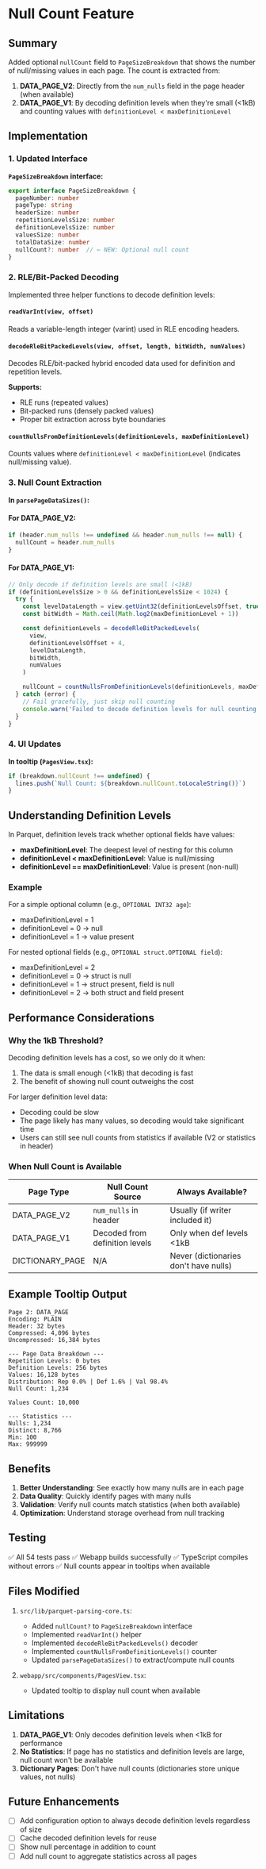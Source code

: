 # Null Count Feature

## Summary

Added optional `nullCount` field to `PageSizeBreakdown` that shows the number of null/missing values in each page. The count is extracted from:

1. **DATA_PAGE_V2**: Directly from the `num_nulls` field in the page header (when available)
2. **DATA_PAGE_V1**: By decoding definition levels when they're small (<1kB) and counting values with `definitionLevel < maxDefinitionLevel`

## Implementation

### 1. Updated Interface

**`PageSizeBreakdown` interface:**
```typescript
export interface PageSizeBreakdown {
  pageNumber: number
  pageType: string
  headerSize: number
  repetitionLevelsSize: number
  definitionLevelsSize: number
  valuesSize: number
  totalDataSize: number
  nullCount?: number  // ← NEW: Optional null count
}
```

### 2. RLE/Bit-Packed Decoding

Implemented three helper functions to decode definition levels:

#### `readVarInt(view, offset)`
Reads a variable-length integer (varint) used in RLE encoding headers.

#### `decodeRleBitPackedLevels(view, offset, length, bitWidth, numValues)`
Decodes RLE/bit-packed hybrid encoded data used for definition and repetition levels.

**Supports:**
- RLE runs (repeated values)
- Bit-packed runs (densely packed values)
- Proper bit extraction across byte boundaries

#### `countNullsFromDefinitionLevels(definitionLevels, maxDefinitionLevel)`
Counts values where `definitionLevel < maxDefinitionLevel` (indicates null/missing value).

### 3. Null Count Extraction

**In `parsePageDataSizes()`:**

#### For DATA_PAGE_V2:
```typescript
if (header.num_nulls !== undefined && header.num_nulls !== null) {
  nullCount = header.num_nulls
}
```

#### For DATA_PAGE_V1:
```typescript
// Only decode if definition levels are small (<1kB)
if (definitionLevelsSize > 0 && definitionLevelsSize < 1024) {
  try {
    const levelDataLength = view.getUint32(definitionLevelsOffset, true)
    const bitWidth = Math.ceil(Math.log2(maxDefinitionLevel + 1))

    const definitionLevels = decodeRleBitPackedLevels(
      view,
      definitionLevelsOffset + 4,
      levelDataLength,
      bitWidth,
      numValues
    )

    nullCount = countNullsFromDefinitionLevels(definitionLevels, maxDefinitionLevel)
  } catch (error) {
    // Fail gracefully, just skip null counting
    console.warn('Failed to decode definition levels for null counting:', error)
  }
}
```

### 4. UI Updates

**In tooltip (`PagesView.tsx`):**
```typescript
if (breakdown.nullCount !== undefined) {
  lines.push(`Null Count: ${breakdown.nullCount.toLocaleString()}`)
}
```

## Understanding Definition Levels

In Parquet, definition levels track whether optional fields have values:

- **maxDefinitionLevel**: The deepest level of nesting for this column
- **definitionLevel < maxDefinitionLevel**: Value is null/missing
- **definitionLevel == maxDefinitionLevel**: Value is present (non-null)

### Example

For a simple optional column (e.g., `OPTIONAL INT32 age`):
- maxDefinitionLevel = 1
- definitionLevel = 0 → null
- definitionLevel = 1 → value present

For nested optional fields (e.g., `OPTIONAL struct.OPTIONAL field`):
- maxDefinitionLevel = 2
- definitionLevel = 0 → struct is null
- definitionLevel = 1 → struct present, field is null
- definitionLevel = 2 → both struct and field present

## Performance Considerations

### Why the 1kB Threshold?

Decoding definition levels has a cost, so we only do it when:
1. The data is small enough (<1kB) that decoding is fast
2. The benefit of showing null count outweighs the cost

For larger definition level data:
- Decoding could be slow
- The page likely has many values, so decoding would take significant time
- Users can still see null counts from statistics if available (V2 or statistics in header)

### When Null Count is Available

| Page Type | Null Count Source | Always Available? |
|-----------|------------------|-------------------|
| DATA_PAGE_V2 | `num_nulls` in header | Usually (if writer included it) |
| DATA_PAGE_V1 | Decoded from definition levels | Only when def levels <1kB |
| DICTIONARY_PAGE | N/A | Never (dictionaries don't have nulls) |

## Example Tooltip Output

```
Page 2: DATA_PAGE
Encoding: PLAIN
Header: 32 bytes
Compressed: 4,096 bytes
Uncompressed: 16,384 bytes

--- Page Data Breakdown ---
Repetition Levels: 0 bytes
Definition Levels: 256 bytes
Values: 16,128 bytes
Distribution: Rep 0.0% | Def 1.6% | Val 98.4%
Null Count: 1,234

Values Count: 10,000

--- Statistics ---
Nulls: 1,234
Distinct: 8,766
Min: 100
Max: 999999
```

## Benefits

1. **Better Understanding**: See exactly how many nulls are in each page
2. **Data Quality**: Quickly identify pages with many nulls
3. **Validation**: Verify null counts match statistics (when both available)
4. **Optimization**: Understand storage overhead from null tracking

## Testing

✅ All 54 tests pass
✅ Webapp builds successfully
✅ TypeScript compiles without errors
✅ Null counts appear in tooltips when available

## Files Modified

1. `src/lib/parquet-parsing-core.ts`:
   - Added `nullCount?` to `PageSizeBreakdown` interface
   - Implemented `readVarInt()` helper
   - Implemented `decodeRleBitPackedLevels()` decoder
   - Implemented `countNullsFromDefinitionLevels()` counter
   - Updated `parsePageDataSizes()` to extract/compute null counts

2. `webapp/src/components/PagesView.tsx`:
   - Updated tooltip to display null count when available

## Limitations

1. **DATA_PAGE_V1**: Only decodes definition levels when <1kB for performance
2. **No Statistics**: If page has no statistics and definition levels are large, null count won't be available
3. **Dictionary Pages**: Don't have null counts (dictionaries store unique values, not nulls)

## Future Enhancements

- [ ] Add configuration option to always decode definition levels regardless of size
- [ ] Cache decoded definition levels for reuse
- [ ] Show null percentage in addition to count
- [ ] Add null count to aggregate statistics across all pages
